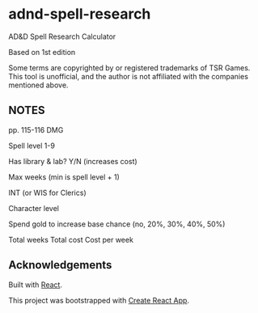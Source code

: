 # adnd-spell-research

AD&amp;D Spell Research Calculator

Based on 1st edition

Some terms are copyrighted by or registered trademarks of TSR Games. This tool is unofficial, and the author is not affiliated with the companies mentioned above.

## NOTES

pp. 115-116 DMG

Spell level 1-9

Has library & lab? Y/N (increases cost)

Max weeks (min is spell level + 1)

INT (or WIS for Clerics)

Character level

Spend gold to increase base chance (no, 20%, 30%, 40%, 50%)

Total weeks
Total cost
Cost per week

## Acknowledgements

Built with [React](https://reactjs.org/).

This project was bootstrapped with [Create React App](https://github.com/facebook/create-react-app).
